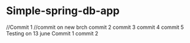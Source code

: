 # Simple-spring-db-app
//Commit 1
//commit on new brch
commit 2
commit 3
commit 4
commit 5
Testing on 13 june
Commit 1
commit 2
